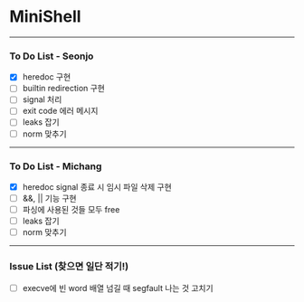 # MiniShell
---
### To Do List - Seonjo

- [X] heredoc 구현
- [ ] builtin redirection 구현
- [ ] signal 처리
- [ ] exit code 에러 메시지
- [ ] leaks 잡기
- [ ] norm 맞추기
---
### To Do List - Michang
- [X] heredoc signal 종료 시 임시 파일 삭제 구현
- [ ] &&, || 기능 구현
- [ ] 파싱에 사용된 것들 모두 free
- [ ] leaks 잡기
- [ ] norm 맞추기
---
### Issue List (찾으면 일단 적기!)
- [ ] execve에 빈 word 배열 넘길 때 segfault 나는 것 고치기

